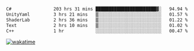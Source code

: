 <!--START_SECTION:waka-->

```txt
C#                203 hrs 31 mins ███████████████████████▓░   94.94 %
UnityYaml         3 hrs 21 mins   ▒░░░░░░░░░░░░░░░░░░░░░░░░   01.57 %
ShaderLab         2 hrs 36 mins   ▒░░░░░░░░░░░░░░░░░░░░░░░░   01.22 %
Text              2 hrs 10 mins   ▒░░░░░░░░░░░░░░░░░░░░░░░░   01.02 %
C++               1 hr            ░░░░░░░░░░░░░░░░░░░░░░░░░   00.47 %
```

<!--END_SECTION:waka-->
[![wakatime](https://wakatime.com/badge/user/6c2f442e-41b4-42e3-bc06-d5d8203ad1da.svg)](https://wakatime.com/@6c2f442e-41b4-42e3-bc06-d5d8203ad1da)
